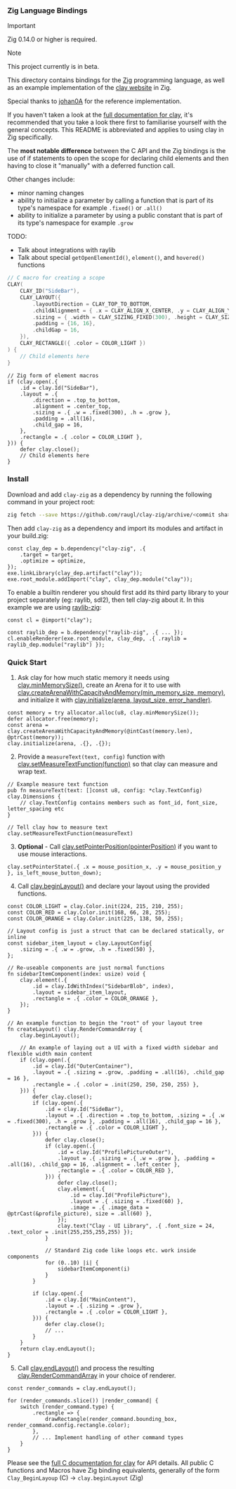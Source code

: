 ### Zig Language Bindings

> [!IMPORTANT]
> Zig 0.14.0 or higher is required.

> [!NOTE]
> This project currently is in beta.

This directory contains bindings for the [Zig](odin-lang.org) programming language, as well as an example implementation of the [clay website](https://nicbarker.com/clay) in Zig.

Special thanks to [johan0A](githubusercontent.com/johan0A) for the reference implementation.

If you haven't taken a look at the [full documentation for clay](https://github.com/nicbarker/clay/blob/main/README.md), it's recommended that you take a look there first to familiarise yourself with the general concepts. This README is abbreviated and applies to using clay in Zig specifically.

The **most notable difference** between the C API and the Zig bindings is the use of if statements to open the scope for declaring child elements and then having to close it "manually" with a deferred function call.

Other changes include:
 - minor naming changes
 - ability to initialize a parameter by calling a function that is part of its type's namespace for example `.fixed()` or `.all()`
 - ability to initialize a parameter by using a public constant that is part of its type's namespace for example `.grow` 

TODO:
 - Talk about integrations with raylib
 - Talk about special `getOpenElementId()`, `element()`, and `hovered()` functions

```c
// C macro for creating a scope
CLAY(
    CLAY_ID("SideBar"),
    CLAY_LAYOUT({
        .layoutDirection = CLAY_TOP_TO_BOTTOM,
        .childAlignment = { .x = CLAY_ALIGN_X_CENTER, .y = CLAY_ALIGN_Y_TOP  },
        .sizing = { .width = CLAY_SIZING_FIXED(300), .height = CLAY_SIZING_GROW() },
        .padding = {16, 16},
        .childGap = 16,
    }),
    CLAY_RECTANGLE({ .color = COLOR_LIGHT })
) {
    // Child elements here
}
```

```zig
// Zig form of element macros
if (clay.open(.{
    .id = clay.Id("SideBar"),
    .layout = .{
        .direction = .top_to_bottom,
        .alignment = .center_top,
        .sizing = .{ .w = .fixed(300), .h = .grow },
        .padding = .all(16),
        .child_gap = 16,
    },
    .rectangle = .{ .color = COLOR_LIGHT },
})) {
    defer clay.close();
    // Child elements here
}
```

### Install

Download and add `clay-zig` as a dependency by running the following command in your project root:
```sh
zig fetch --save https://github.com/raugl/clay-zig/archive/<commit sha>.tar.gz
```
Then add `clay-zig` as a dependency and import its modules and artifact in your build.zig:
```zig
const clay_dep = b.dependency("clay-zig", .{
    .target = target,
    .optimize = optimize,
});
exe.linkLibrary(clay_dep.artifact("clay"));
exe.root_module.addImport("clay", clay_dep.module("clay"));
```
To enable a builtin renderer you should first add its third party library to your project separately (eg: raylib, sdl2), then tell clay-zig about it. In this example we are using [raylib-zig](https://github.com/Not-Nik/raylib-zig):
```zig
const cl = @import("clay");

const raylib_dep = b.dependency("raylib-zig", .{ ... });
cl.enableRenderer(exe.root_module, clay_dep, .{ .raylib = raylib_dep.module("raylib") });
```

### Quick Start

1. Ask clay for how much static memory it needs using [clay.minMemorySize()](https://github.com/nicbarker/clay/blob/main/README.md#clay_minmemorysize), create an Arena for it to use with [clay.createArenaWithCapacityAndMemory(min_memory_size, memory)](https://github.com/nicbarker/clay/blob/main/README.md#clay_createarenawithcapacityandmemory), and initialize it with [clay.initialize(arena, layout_size, error_handler)](https://github.com/nicbarker/clay/blob/main/README.md#clay_initialize).

```zig
const memory = try allocator.alloc(u8, clay.minMemorySize());
defer allocator.free(memory);
const arena = clay.createArenaWithCapacityAndMemory(@intCast(memory.len), @ptrCast(memory));
clay.initialize(arena, .{}, .{});
```

2. Provide a `measureText(text, config)` function with [clay.setMeasureTextFunction(function)](https://github.com/nicbarker/clay/blob/main/README.md#clay_setmeasuretextfunction) so that clay can measure and wrap text.

```zig
// Example measure text function
pub fn measureText(text: []const u8, config: *clay.TextConfig) clay.Dimensions {
    // clay.TextConfig contains members such as font_id, font_size, letter_spacing etc
}

// Tell clay how to measure text
clay.setMeasureTextFunction(measureText)
```

3. **Optional** - Call [clay.setPointerPosition(pointerPosition)](https://github.com/nicbarker/clay/blob/main/README.md#clay_setpointerposition) if you want to use mouse interactions.

```zig
clay.setPointerState(.{ .x = mouse_position_x, .y = mouse_position_y }, is_left_mouse_button_down);
```

4. Call [clay.beginLayout()](https://github.com/nicbarker/clay/blob/main/README.md#clay_beginlayout) and declare your layout using the provided functions.

```zig
const COLOR_LIGHT = clay.Color.init(224, 215, 210, 255);
const COLOR_RED = clay.Color.init(168, 66, 28, 255);
const COLOR_ORANGE = clay.Color.init(225, 138, 50, 255);

// Layout config is just a struct that can be declared statically, or inline
const sidebar_item_layout = clay.LayoutConfig{
    .sizing = .{ .w = .grow, .h = .fixed(50) },
};

// Re-useable components are just normal functions
fn sidebarItemComponent(index: usize) void {
    clay.element(.{
        .id = clay.IdWithIndex("SidebarBlob", index),
        .layout = sidebar_item_layout,
        .rectangle = .{ .color = COLOR_ORANGE },
    });
}

// An example function to begin the "root" of your layout tree
fn createLayout() clay.RenderCommandArray {
    clay.beginLayout();

    // An example of laying out a UI with a fixed width sidebar and flexible width main content
    if (clay.open(.{
        .id = clay.Id("OuterContainer"),
        .layout = .{ .sizing = .grow, .padding = .all(16), .child_gap = 16 },
        .rectangle = .{ .color = .init(250, 250, 250, 255) },
    })) {
        defer clay.close();
        if (clay.open(.{
            .id = clay.Id("SideBar"),
            .layout = .{ .direction = .top_to_bottom, .sizing = .{ .w = .fixed(300), .h = .grow }, .padding = .all(16), .child_gap = 16 },
            .rectangle = .{ .color = COLOR_LIGHT },
        })) {
            defer clay.close();
            if (clay.open(.{
                .id = clay.Id("ProfilePictureOuter"),
                .layout = .{ .sizing = .{ .w = .grow }, .padding = .all(16), .child_gap = 16, .alignment = .left_center },
                .rectangle = .{ .color = COLOR_RED },
            })) {
                defer clay.close();
                clay.element(.{
                    .id = clay.Id("ProfilePicture"),
                    .layout = .{ .sizing = .fixed(60) },
                    .image = .{ .image_data = @ptrCast(&profile_picture), size = .all(60) },
                });
                clay.text("Clay - UI Library", .{ .font_size = 24, .text_color = .init(255,255,255,255) });
            }

            // Standard Zig code like loops etc. work inside components
            for (0..10) |i| {
                sidebarItemComponent(i)
            }
        }

        if (clay.open(.{
            .id = clay.Id("MainContent"),
            .layout = .{ .sizing = .grow },
            .rectangle = .{ .color = COLOR_LIGHT },
        })) {
            defer clay.close();
            // ...
        }
    }
    return clay.endLayout();
}
```

5. Call [clay.endLayout()](https://github.com/nicbarker/clay/blob/main/README.md#clay_endlayout) and process the resulting [clay.RenderCommandArray](https://github.com/nicbarker/clay/blob/main/README.md#clay_rendercommandarray) in your choice of renderer.

```zig
const render_commands = clay.endLayout();

for (render_commands.slice()) |render_command| {
    switch (render_command.type) {
        .rectangle => {
            drawRectangle(render_command.bounding_box, render_command.config.rectangle.color);
        },
        // ... Implement handling of other command types
    }
}
```

Please see the [full C documentation for clay](https://github.com/nicbarker/clay/blob/main/README.md) for API details. All public C functions and Macros have Zig binding equivalents, generally of the form `Clay_BeginLayoup` (C) -> `clay.beginLayout` (Zig)
